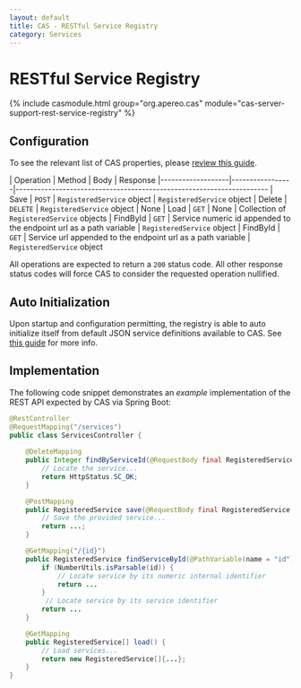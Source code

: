 ```yaml
---
layout: default
title: CAS - RESTful Service Registry
category: Services
---
```


# RESTful Service Registry

{% include casmodule.html group="org.apereo.cas" module="cas-server-support-rest-service-registry" %}

## Configuration

To see the relevant list of CAS properties, please [review this guide](../configuration/Configuration-Properties.html#restful-service-registry).

| Operation         | Method          | Body                       | Response
|-------------------|-----------------|----------------------------------------------------------------------
| Save              | `POST`          | `RegisteredService` object | `RegisteredService` object
| Delete            | `DELETE`        | `RegisteredService` object | None
| Load              | `GET`           | None                       | Collection of `RegisteredService` objects
| FindById          | `GET`           | Service numeric id appended to the endpoint url as a path variable   | `RegisteredService` object
| FindById          | `GET`           | Service url appended to the endpoint url as a path variable    | `RegisteredService` object

All operations are expected to return a `200` status code. All other response status codes will force CAS to consider the requested operation nullified.

## Auto Initialization

Upon startup and configuration permitting, the registry is able to auto initialize itself from 
default JSON service definitions available to CAS. See [this guide](AutoInitialization-Service-Management.html) for more info.

## Implementation

The following code snippet demonstrates an *example* implementation of the REST API expected by CAS via Spring Boot:

```java
@RestController
@RequestMapping("/services")
public class ServicesController {
    
    @DeleteMapping
    public Integer findByServiceId(@RequestBody final RegisteredService service) {
        // Locate the service...
        return HttpStatus.SC_OK;
    }

    @PostMapping
    public RegisteredService save(@RequestBody final RegisteredService service) {
        // Save the provided service...
        return ...;
    }

    @GetMapping("/{id}")
    public RegisteredService findServiceById(@PathVariable(name = "id") final String id) {
        if (NumberUtils.isParsable(id)) {
            // Locate service by its numeric internal identifier
            return ...
        }
         // Locate service by its service identifier
        return ...
    }

    @GetMapping
    public RegisteredService[] load() {
        // Load services...
        return new RegisteredService[]{...};
    }
}
```
